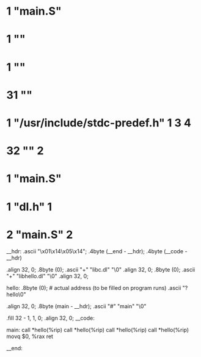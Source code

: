 # 1 "main.S"
# 1 "<built-in>"
# 1 "<command-line>"
# 31 "<command-line>"
# 1 "/usr/include/stdc-predef.h" 1 3 4
# 32 "<command-line>" 2
# 1 "main.S"
# 1 "dl.h" 1
# 2 "main.S" 2

__hdr: 
    .ascii "\x01\x14\x05\x14"; 
    .4byte (__end - __hdr); 
    .4byte (__code - __hdr)

.align 32, 0; .8byte (0); .ascii "+" "libc.dl" "\0"
.align 32, 0; .8byte (0); .ascii "+" "libhello.dl" "\0"
.align 32, 0; 

hello: 
    .8byte (0); # actual address (to be filled on program runs)
    .ascii "?hello\0"

.align 32, 0; .8byte (main - __hdr); .ascii "#" "main" "\0"

.fill 32 - 1, 1, 0; .align 32, 0; __code:

main:
  call *hello(%rip)
  call *hello(%rip)
  call *hello(%rip)
  call *hello(%rip)
  movq $0, %rax
  ret

__end:


